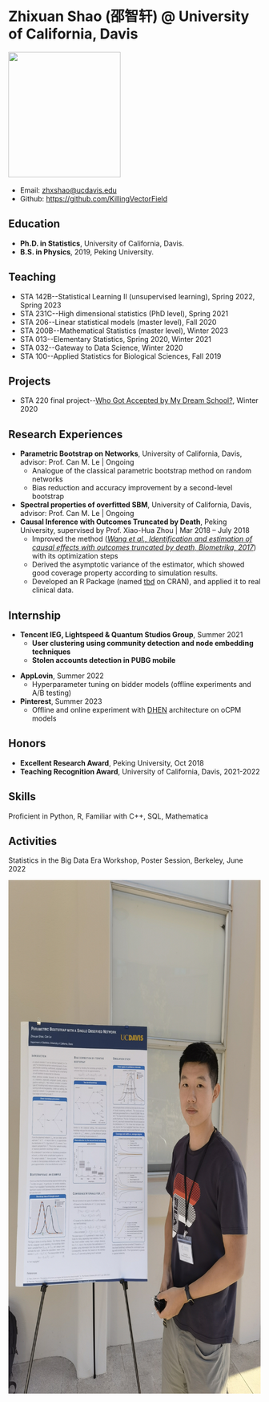 # Zhixuan Shao (邵智轩) @ University of California, Davis

<img src="https://statistics.ucdavis.edu/sites/g/files/dgvnsk5166/files/styles/sf_profile/public/images/person/SHAO%2C%20Zhixuan.jpg?h=3bffa19b&itok=YvegL7Zo" width = "224" height = "250" />

* Email: zhxshao@ucdavis.edu
* Github: <https://github.com/KillingVectorField>

## Education
* **Ph.D. in Statistics**, University of California, Davis.
* **B.S. in Physics**, 2019, Peking University.

## Teaching
* STA 142B--Statistical Learning II (unsupervised learning), Spring 2022, Spring 2023
* STA 231C--High dimensional statistics (PhD level), Spring 2021
* STA 206--Linear statistical models (master level), Fall 2020
* STA 200B--Mathematical Statistics (master level), Winter 2023
* STA 013--Elementary Statistics, Spring 2020, Winter 2021
* STA 032--Gateway to Data Science, Winter 2020
* STA 100--Applied Statistics for Biological Sciences, Fall 2019

## Projects
* STA 220 final project--[Who Got Accepted by My Dream School?](https://yidongzhou.github.io/projects.html), Winter 2020

## Research Experiences
* **Parametric Bootstrap on Networks**, University of California, Davis, advisor: Prof. Can M. Le | Ongoing
  + Analogue of the classical parametric bootstrap method on random networks
  + Bias reduction and accuracy improvement by a second-level bootstrap
* **Spectral properties of overfitted SBM**, University of California, Davis, advisor: Prof. Can M. Le | Ongoing
* **Causal Inference with Outcomes Truncated by Death**, Peking University, supervised by Prof. Xiao-Hua Zhou | Mar 2018 – July 2018
  + Improved the method ([*Wang et al., Identification and estimation of causal effects with outcomes truncated by death, Biometrika, 2017*](https://doi.org/10.1093/biomet/asx034)) with its optimization steps
  + Derived the asymptotic variance of the estimator, which showed good coverage property according to simulation results.
  + Developed an R Package (named [tbd](https://cran.r-project.org/web/packages/tbd/index.html) on CRAN), and applied it to real clinical data.
<!-- * **Causal Structure Learning**, University of Washington, supervised by Prof. Ali Shojaie | July 2018 – Aug 2018 -->
<!--   + Tried to seek the lower bound of the volume of unfaithful distributions when using the [Reduced PC-Algorithm](https://arxiv.org/abs/1806.06209) for causal structure learning -->
<!--   + Considered an alternative “top-down” approach of the Reduced PC-Algorithm
 -->
 
## Internship
* **Tencent IEG, Lightspeed & Quantum Studios Group**, Summer 2021
  + **User clustering using community detection and node embedding techniques** 
  + **Stolen accounts detection in PUBG mobile** 
<!--   Based on in-game friend relations as well as user attributes data, we were able to
    - Identify small groups that always team up.
    - Discover user clusters with common features, e.g. city.
    - Define affinity between users based on the embeddings. -->
  
<!--   Built an XGBoost classifier based on user features in consecutive weeks. Upon noticing the clustering tendency within stolen accounts, we enhanced the performance by adding user affinity embedding into the model. -->
* **AppLovin**, Summer 2022
  + Hyperparameter tuning on bidder models (offline experiments and A/B testing)
* **Pinterest**, Summer 2023
  + Offline and online experiment with [DHEN](https://arxiv.org/abs/2203.11014) architecture on oCPM models

## Honors
* **Excellent Research Award**, Peking University, Oct 2018
* **Teaching Recognition Award**, University of California, Davis, 2021-2022

## Skills
Proficient in Python, R, Familiar with C++, SQL, Mathematica

## Activities
Statistics in the Big Data Era Workshop, Poster Session, Berkeley, June 2022

<img src="Berkeley_poster_session.jpg" width = "768" height = "1024" />
